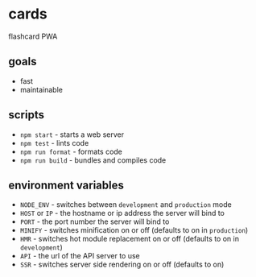 # cards

flashcard PWA

## goals

* fast
* maintainable

## scripts

* `npm start` - starts a web server
* `npm test` - lints code
* `npm run format` - formats code
* `npm run build` - bundles and compiles code

## environment variables

* `NODE_ENV` - switches between `development` and `production` mode
* `HOST` or `IP` - the hostname or ip address the server will bind to
* `PORT` - the port number the server will bind to
* `MINIFY` - switches minification on or off (defaults to on in `production`)
* `HMR` - switches hot module replacement on or off (defaults to on in `development`)
* `API` - the url of the API server to use
* `SSR` - switches server side rendering on or off (defaults to on)
